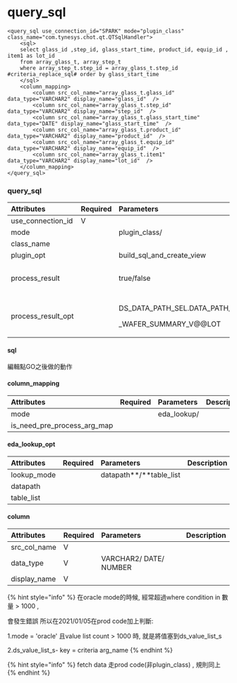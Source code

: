 # query\_sql

```markup
<query_sql use_connection_id="SPARK" mode="plugin_class" class_name="com.tynesys.chot.qt.QTSqlHandler">
    <sql>
    select glass_id ,step_id, glass_start_time, product_id, equip_id , item1 as lot_id 
    from array_glass_t, array_step_t 
    where array_step_t.step_id = array_glass_t.step_id #criteria_replace_sql# order by glass_start_time
    </sql>
    <column_mapping>
        <column src_col_name="array_glass_t.glass_id" data_type="VARCHAR2" display_name="glass_id"  />
        <column src_col_name="array_glass_t.step_id" data_type="VARCHAR2" display_name="step_id"  />
        <column src_col_name="array_glass_t.glass_start_time" data_type="DATE" display_name="glass_start_time"  />            
        <column src_col_name="array_glass_t.product_id" data_type="VARCHAR2" display_name="product_id"  />
        <column src_col_name="array_glass_t.equip_id" data_type="VARCHAR2" display_name="equip_id"  />
        <column src_col_name="array_glass_t.item1" data_type="VARCHAR2" display_name="lot_id"  />  
    </column_mapping>
</query_sql>
```

### query\_sql

<table>
  <thead>
    <tr>
      <th style="text-align:left">Attributes</th>
      <th style="text-align:left">Required</th>
      <th style="text-align:left">Parameters</th>
      <th style="text-align:left">Description</th>
    </tr>
  </thead>
  <tbody>
    <tr>
      <td style="text-align:left">use_connection_id</td>
      <td style="text-align:left">V</td>
      <td style="text-align:left"></td>
      <td style="text-align:left"></td>
    </tr>
    <tr>
      <td style="text-align:left">mode</td>
      <td style="text-align:left"></td>
      <td style="text-align:left">plugin_class/</td>
      <td style="text-align:left"></td>
    </tr>
    <tr>
      <td style="text-align:left">class_name</td>
      <td style="text-align:left"></td>
      <td style="text-align:left"></td>
      <td style="text-align:left"></td>
    </tr>
    <tr>
      <td style="text-align:left">plugin_opt</td>
      <td style="text-align:left"></td>
      <td style="text-align:left">build_sql_and_create_view</td>
      <td style="text-align:left"></td>
    </tr>
    <tr>
      <td style="text-align:left">process_result</td>
      <td style="text-align:left"></td>
      <td style="text-align:left">true/false</td>
      <td style="text-align:left">&#x555F;&#x52D5;Innotron&#x8F49;&#x7F6E;&#x529F;&#x80FD;</td>
    </tr>
    <tr>
      <td style="text-align:left">process_result_opt</td>
      <td style="text-align:left"></td>
      <td style="text-align:left">
        <p>DS_DATA_PATH_SEL.DATA_PATH_METROLOGY</p>
        <p>_WAFER_SUMMARY_V@@LOT</p>
      </td>
      <td style="text-align:left">&#x50B3;&#x905E;&#x53C3;&#x6578;</td>
    </tr>
  </tbody>
</table>

#### sql

編輯點GO之後做的動作

#### column\_mapping

| Attributes | Required | Parameters | Description |
| :--- | :--- | :--- | :--- |
| mode |  | eda\_lookup/  |  |
| is\_need\_pre\_process\_arg\_map |  |  |  |

#### **eda\_lookup\_opt**

| Attributes | Required | Parameters | Description |
| :--- | :--- | :--- | :--- |
| lookup\_mode |  | datapath**/**table\_list |  |
| datapath |  |  |  |
| table\_list |  |  |  |

#### column

| Attributes | Required | Parameters | Description |
| :--- | :--- | :--- | :--- |
| src\_col\_name | V |  |  |
| data\_type | V | VARCHAR2/ DATE/ NUMBER |  |
| display\_name | V |  |  |

{% hint style="info" %}
在oracle mode的時候, 經常超過where condition in 數量 &gt; 1000 , 

會發生錯誤 所以在2021/01/05在prod code加上判斷: 

1.mode = 'oracle' 且value list count &gt; 1000 時, 就是將值塞到ds\_value\_list\_s

2.ds\_value\_list\_s- key = criteria arg\_name
{% endhint %}

{% hint style="info" %}
fetch data 走prod code\(非plugin\_class\) , 規則同上
{% endhint %}

